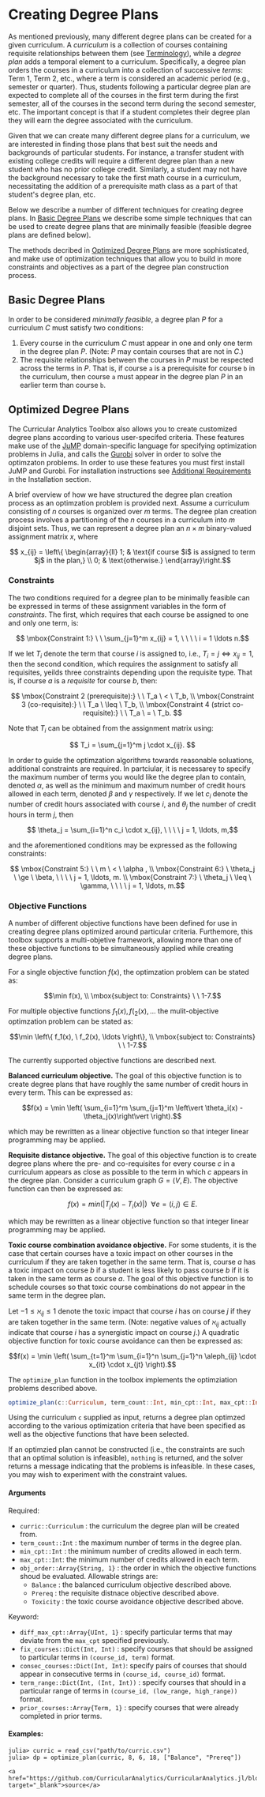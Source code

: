 # Creating Degree Plans

As mentioned previously, many different degree plans can be created for a given curriculum.  A *curriculum* is a collection of courses containing requisite relationships between them (see [Terminology](@ref)), while a *degree plan* adds a temporal element to a curriculum.  Specifically, a degree plan orders the courses in a curriculum into a collection of successive *terms*: Term 1, Term 2, etc., where a term is considered an academic period (e.g., semester or quarter).  Thus, students following a particular degree plan are expected to complete all of the courses in the first term during the first semester, all of the courses in the second term during the second semester, etc.  The important concept is that if a student completes their degree plan they will earn the degree associated with the curriculum.

Given that we can create many different degree plans for a curriculum, we are interested in finding those plans that best suit the needs and backgrounds of particular students.  For instance, a transfer student with existing college credits will require a different degree plan than a new student who has no prior college credit.  Similarly, a student may not have the background necessary to take the first math course in a curriculum, necessitating the addition of a prerequisite math class as a part of that student's degree plan, etc.

Below we describe a number of different techniques for creating degree plans.  In [Basic Degree Plans](@ref) we describe some simple techniques that can be used to create degree plans that are minimally feasible (feasible degree plans are defined below).

The methods decribed in [Optimized Degree Plans](@ref) are more sophisticated, and make use of optimization techniques that allow you to build in more constraints and objectives as a part of the degree plan construction process.  

## Basic Degree Plans

In order to be considered *minimally feasible*, a degree plan $P$ for a curriculum $C$ must satisfy two conditions:

1. Every course in the curriculum $C$ must appear in one and only one term in the degree plan $P$.  (Note: $P$ may contain courses that are not in $C$.)
2. The requisite relationships between the courses in $P$ must be respected across the terms in $P$.  That is, if course ``a`` is a prerequisite for course ``b`` in the curriculum, then course ``a`` must appear in the degree plan $P$ in an earlier term than course ``b``.

## Optimized Degree Plans

The Curricular Analytics Toolbox also allows you to create customized degree plans according to various user-specifed criteria.  These features make use of the [JuMP](https://github.com/JuliaOpt/JuMP.jl) domain-specific language for specifying optimization problems in Julia, and calls the [Gurobi](https://www.gurobi.com) solver in order to solve the optimzaton problems.  In order to use these features you must first install JuMP and Gurobi.  For installation instructions see [Additional Requirements](@ref) in the Installation section.

A brief overview of how we have structured the degree plan creation process as an optimzation problem is provided next.  Assume a curriculum consisting of $n$ courses is organized over $m$ terms. The degree plan creation process involves a partitioning of the $n$ courses in a curriculum into $m$ disjoint sets. Thus, we can represent a degree plan an $n \times m$ binary-valued assignment matrix $x$, where

```math
  x_{ij} = \left\{
  \begin{array}{ll}
  1; & \text{if course $i$ is assigned to term $j$ in the plan,} \\
  0; & \text{otherwise.}
  \end{array}\right.
```

### Constraints

The two conditions required for a degree plan to be minimally feasible can be expressed in terms of these assignment variables in the form of *constraints*.  The first, which requires that each course be assigned to one and only one term, is:

```math
  \mbox{Constraint 1:} \ \ \sum_{j=1}^m  x_{ij} = 1, \ \ \ \ i = 1 \ldots n.
```

If we let $T_i$ denote the term that course $i$ is assigned to, i.e., $T_i = j \iff x_{ij} = 1$, then the second condition, which requires the assignment to satisfy all requisites, yeilds three constraints depending upon the requisite type.  That is, if course $a$ is a *requisite* for course $b$, then:

```math
  \mbox{Constraint 2 (prerequisite):} \ \ T_a \ < \ T_b, \\
  \mbox{Constraint 3 (co-requisite):} \ \ T_a \ \leq \ T_b, \\
  \mbox{Constraint 4 (strict co-requisite):} \ \ T_a \ = \ T_b. 
```

Note that $T_i$ can be obtained from the assignment matrix using:

```math
 T_i = \sum_{j=1}^m j \cdot x_{ij}. 
```

In order to guide the optimzation algorithms towards reasonable soluations, additional constraints are required.  In partciular, it is necessarey to specify the maximum number of terms you would like the degree plan to contain, denoted $\alpha$, as well as the minimum and maximum  number of credit hours allowed in each term, denoted $\beta$ and $\gamma$ respectively. If we let $c_i$ denote the number of credit hours associated with course $i$, and $\theta_j$ the number of credit hours in term $j$, then

```math
 \theta_j = \sum_{i=1}^n c_i \cdot x_{ij}, \ \ \ \ j = 1, \ldots, m,
```

 and the aforementioned conditions may be expressed as the following constraints:

```math
  \mbox{Constraint 5:} \ \ m \ < \ \alpha , \\
  \mbox{Constraint 6:} \ \theta_j \ \ge \ \beta, \ \ \ \ j = 1, \ldots, m. \\
  \mbox{Constraint 7:} \ \theta_j \ \leq \ \gamma, \ \ \ \ j = 1, \ldots, m.
```

### Objective Functions

A number of different objective functions have been defined for use in creating degree plans optimized around particular criteria.  Furthemore, this toolbox supports a multi-objetive framework, allowing more than one of these objective functions to be simultaneously applied while creating degree plans.  

For a single objective function $f(x)$, the optimzation problem can be stated as:
```math
\min f(x), \\
\mbox{subject to: Constraints} \ \ 1-7.
```

For multiple objective functions $f_1(x), f(_2(x), \ldots$  the mulit-objective optimzation problem can be stated as:
```math
\min \left\{ f_1(x), \ f_2(x), \ldots \right\}, \\
\mbox{subject to: Constraints} \ \ 1-7.
```

The currently supported objective functions are described next.

**Balanced curriculum objective.**  The goal of this objective function is to create degree plans that have roughly the same number of credit hours in every term.  This can be expressed as:

```math
f(x) = \min \left( \sum_{i=1}^m \sum_{j=1}^m \left\vert \theta_i(x) - \theta_j(x)\right\vert \right).
```

which may be rewritten as a linear objective function so that integer linear programming may be applied.

**Requisite distance objective.**  The goal of this objective function is to create degree plans where the pre- and co-requisites for every course $c$ in a curriculum appears as close as possible to the term in which $c$ appears in the degree plan.  Consider a curriculum graph $G = (V,E)$.  The objective function can then be expressed as:

```math
  f(x) = min\left( \left\vert T_j(x) - T_i(x) \right\vert \right) \ \  \forall e = (i,j) \in E.
```

which may be rewritten as a linear objective function so that integer linear programming may be applied.

**Toxic course combination avoidance objective.**  For some students, it is the case that certain courses have a toxic impact on other courses in the curriculum if they are taken together in the same term.  That is, course $a$ has a toxic impact on course $b$ if a student is less likely to pass course $b$ if it is taken in the same term as course $a$.  The goal of this objective function is to schedule courses so that toxic course combinations do not appear in the same term in the degree plan.

Let $-1 \leq \aleph_{ij} \leq 1$ denote the toxic impact that course $i$ has on course $j$ if they are taken together in the same term.  (Note: negative values of $\aleph_{ij}$ actually indicate that course $i$ has a synergistic impact on course $j$.) A quadratic objective function for toxic course avoidance can then be expressed as:

```math
f(x) = \min \left( \sum_{t=1}^m \sum_{i=1}^n \sum_{j=1}^n  \aleph_{ij} \cdot x_{it} \cdot x_{jt} \right).
```

The `optimize_plan` function in the toolbox implements the optimziation problems described above.

```julia
optimize_plan(c::Curriculum, term_count::Int, min_cpt::Int, max_cpt::Int, obj_order::Array{String, 1}; diff_max_cpt::Array{UInt, 1}, fix_courses::Dict, consec_courses::Dict, term_range::Dict, prior_courses::Array{Term, 1})
```

Using the curriculum `c` supplied as input, returns a degree plan optimzed according to the various 
optimization criteria that have been specified as well as the objective functions that have been selected.

If an optimzied plan cannot be constructed (i.e., the constraints are such that an optimal solution is infeasible),
`nothing` is returned, and the solver returns a message indicating that the problems is infeasible.  In these cases,
you may wish to experiment with the constraint values.

#### Arguments

Required: 

- `curric::Curriculum` : the curriculum the degree plan will be created from.
- `term_count::Int` : the maximum number of terms in the degree plan.
- `min_cpt::Int` : the minimum number of credits allowed in each term.
- `max_cpt::Int`: the minimum number of credits allowed in each term.
- `obj_order::Array{String, 1}` : the order in which the objective functions shoud be evaluated.  Allowable strings are:
  + `Balance` : the balanced curriculum objective described above.
  + `Prereq` : the requisite distnace objective described above.
  + `Toxicity` : the toxic course avoidance objective described above.

Keyword:

- `diff_max_cpt::Array{UInt, 1}` :  specify particular terms that may deviate from the `max_cpt` specified previously.
- `fix_courses::Dict(Int, Int)` : specify courses that should be assigned to particular terms in `(course_id, term)` 
    format.
- `consec_courses::Dict(Int, Int)`: specify pairs of courses that should appear in consecutive terms in `(course_id, course_id)` format.
- `term_range::Dict(Int, (Int, Int))` : specify courses that should in a particular range of terms in `(course_id, (low_range, high_range))` format.
- `prior_courses::Array{Term, 1}` : specify courses that were already completed in prior terms.

#### Examples:

```julia-repl
julia> curric = read_csv("path/to/curric.csv")
julia> dp = optimize_plan(curric, 8, 6, 18, ["Balance", "Prereq"])
```

```@raw html
<a href="https://github.com/CurricularAnalytics/CurricularAnalytics.jl/blob/master/src/Optimization.jl" target="_blank">source</a>
```
